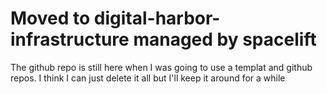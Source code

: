 # Moved to digital-harbor-infrastructure managed by spacelift

The github repo is still here when I was going to use a templat and github repos. I think I can just delete it all but I'll keep it around for a while